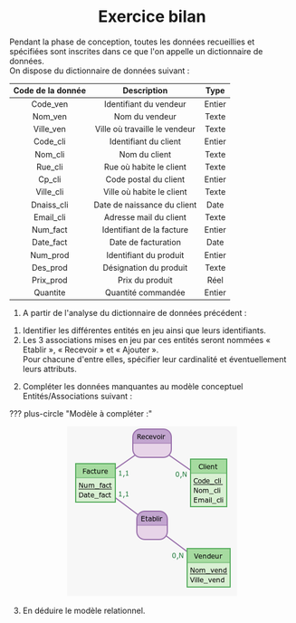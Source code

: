 # <center markdown="1"><div class = "titre4" markdown="1"> Exercice bilan </div></center>
Pendant la phase de conception, toutes les données recueillies et spécifiées sont inscrites dans ce que l'on appelle un dictionnaire de données.  
On dispose du dictionnaire de données suivant :
<center markdown="1">

| Code de la donnée   | Description 		 	      | Type       |
| :-----------------: | :---------------------------: | :--------: |
| Code_ven            | Identifiant du vendeur 		  |    Entier  |
| Nom_ven   		  | Nom du vendeur        		  |    Texte   |  
| Ville_ven			  | Ville où travaille le vendeur |    Texte   |
| Code_cli    		  | Identifiant du client   	  |    Entier  |
| Nom_cli   		  | Nom du client   			  |    Texte   |
| Rue_cli    		  | Rue où habite le client  	  |    Texte   |
| Cp_cli  		      | Code postal du client   	  |    Entier  |
| Ville_cli     	  | Ville où habite le client     |    Texte   |
| Dnaiss_cli     	  | Date de naissance du client   |    Date    |
| Email_cli   	      | Adresse mail du client  	  |    Texte   |
| Num_fact   		  | Identifiant de la facture     |    Entier  |
| Date_fact 	      | Date de facturation  		  |    Date    |
| Num_prod   	      | Identifiant du produit  	  |    Entier  |
| Des_prod   	      | Désignation du produit  	  |    Texte   |
| Prix_prod   	      | Prix du produit  			  |    Réel    |
| Quantite   		  | Quantité commandée  		  |    Entier  |

</center>
<div class="list2_1"  markdown="1">

1. A partir de l'analyse du dictionnaire de données précédent : 

</div>
<div class="list3_a" markdown="1">

1. Identifier les différentes entités en jeu ainsi que leurs identifiants.
2. Les 3 associations mises en jeu par ces entités seront nommées « Etablir », « Recevoir » et « Ajouter ».  
Pour chacune d'entre elles, spécifier leur cardinalité et éventuellement leurs attributs.

</div>
<div class="list2_2" markdown="1">

2. Compléter les données manquantes au modèle conceptuel Entités/Associations suivant :

</div>
<div class = "decal1" markdown="1">

??? plus-circle "Modèle à compléter :"
	<center markdown="1">
	![Ex bilan](Images/Ex_bilan.png)
	</center>
</div>
<div class="list2_3" markdown="1">

3. En déduire le modèle relationnel.
</div>